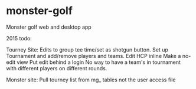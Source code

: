 monster-golf
============

Monster golf web and desktop app


2015 todo:

Tourney Site:
    Edits to group tee time/set as shotgun button.
    Set up Tournament and add/remove players and teams.
    Edit HCP inline
    Make a no-edit view
    Put edit behind a login
    No way to have a team's in tournament with different players on different rounds.
    
Monster site:
    Pull tourney list from mg_ tables not the user access file